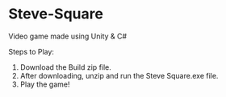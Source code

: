# Steve-Square
Video game made using Unity &amp; C#

Steps to Play:
  1. Download the Build zip file.
  2. After downloading, unzip and run the Steve Square.exe file.
  3. Play the game!
